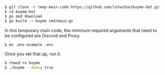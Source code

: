 ```bash
$ git clone -b temp-main-code https://github.com/lutwidse/buyme-bot.git
$ cd buyme-bot
$ go mod download
$ go build -o buyme cmd/main.go
```

In this temporary main code, the minimum required arguments that need to be configured are Discord and Proxy.

```bash
$ mv .env.example .env
```

Once you set that up, run it.

```bash
$ chmod +x buyme
$ ./buyme --debug true
```
